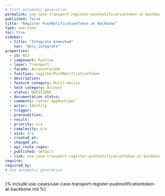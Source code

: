 ```yaml
---
# Start automatic generation
permalink: use-case-transport-register-pushnotificationtoken-at-backbone
published: false
title: "Register PushNotificationToken at Backbone"
type: use-case
toc: true
sidebar:
  - title: "Integrate Enmeshed"
    nav: "docs_integrate"
properties:
  - id: RU3
  - component: Runtime
  - layer: Transport
  - facade: AccountFacade
  - function: registerPushNotificationToken
  - description:
  - feature category: Multi-device
  - tech category: Account
  - status: QUESTIONS
  - documentation status:
  - comments: rather AppRuntime?
  - actor: Identity
  - trigger:
  - precondition:
  - result:
  - priority: n/a
  - complexity: n/a
  - size: n/a
  - created_at:
  - changed_at:
  - api_route_regex:
  - published: default
  - link: use-case-transport-register-pushnotificationtoken-at-backbone
require:
required_by:
# End automatic generation
---
```


{% include use-cases/use-case-transport-register-pushnotificationtoken-at-backbone.md %}
